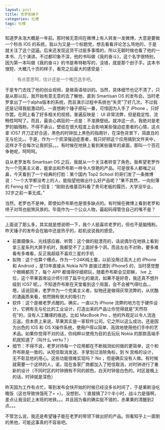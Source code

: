 ```yaml
---
layout: post
title: 老罗和锤子
categories: 吐槽
tags: 吐槽
---
```


知道罗永浩大概是一年前。那时候无意间在微博上有人转发一发微博，大意是要做一个秒杀 IOS 的系统，我以为又是一个标题党，想去看看评论怎么骂他的，于是就关注了这个逗逼。后来还发现这货干过挺多事情的，所以无聊时候也看了他的一本书、几个演讲。不过都印象不深，他的书叫做《我的奋斗》，这个名字很特别，因为第一本叫做《我的奋斗》的书是希特勒写的，没错，就是那个刽子手。这本书很短，大概几十页的样子，看完之后最大的感受是：

> 有点意思呵，估计还是一个嘴巴选手吧。

于是专门去找了他的创业视频，是做英语培训的。当然，具体细节也记不清了，只是从那以后，我开始有意无意的去了解他，直到 Smartisan OS 的发布会。当时老罗拿出了一个alpha版本的系统，而且演示过程中系统也“失灵”了好几次。不过我还是记得我挺激动的，一直想刷个锤子把玩一番，可惜因为入手了 iPhone ，只好作罢。在网上看了好多相关的视频，普遍反映是： UI 非常流弊，但是稳定性、流畅性呵呵了。而且，最丧心病狂的一点是：不准换壁纸。就冲这一点，我绝对是老罗的脑残粉。不得不承认，壁纸在很大程度上会影响某些强迫症患者的心情，这点拿 IOS7 开刀正好合适，黑色的时钟加上黑色的指南针，在深色背景下，简直丑的无与伦比。。于是，作为一个资深强迫症患者，我只好把这个应用搞到文件夹中，这样才不会每次让我抓狂。。。有时候在地铁上看到某些骚年的桌面，那叫一个百花争艳呢，呵呵呵。

自从老罗发布 Smartisan OS 之后，我就从一个关注者转变了角色，我希望老罗作为一个完美主义者，能拿出和乔布斯一样令人惊艳的产品。可是很多人都嗤之以鼻，今天看到了一个经典的打脸：某个国内 Top2 School 的哥们发了一条微博说：“一个大学都没考上的人，能指望他做出什么好产品呢？”果不其然，一向刻薄的 Fenng 给了一个回复：“刚刚去维基百科看了贵司老板的履历，大学没毕业，32岁之前一事无成。”

当然，老罗也不是神，即使如乔布斯也是很多缺点的。有时候在微博上看到老罗和喷子对骂也挺煞风景的。毕竟作为一个公众人物，最起码得管住自己的嘴不是？

---

上面说了那么多，其实就是想说明一下，我个人挺喜欢老罗的，但也不是脑残粉。昨天锤子的发布会在脑中还是热乎的，趁机说说我的感受。

* 前置摄像头、光线感应器、听筒：这个做的挺漂亮的，话说偶尔在地铁上看到拿三星系列大屏手机时，我都受不了上面好多个洞，而且左右不对称，要多难看有多难看，反正我超级不喜欢三星的手机
* 拟物：这个也算个槽点。作为一个24K纯土鳖，以前没用过高大上的 iPhone 和 Android ，是13年直接从 Nokia N79 直接过渡到 iPhone5 的，当时感觉整个眼睛都亮了，每个 APP 都值得仔细把玩，随着乔布斯会见耶稣， Ive 上位，这个苹果首席设计师引领了扁平化的潮流，如果不是好奇，我还真不想升级到 IOS7 呢。。不知道乔布斯在天堂看到这个局面，会不会被气得吐血。。嗯，话说回来，老罗作为一个完美主义者，拟物还是做得灰常流弊的，从优酷的渣画质来看，依然拥有很大的吸引力
* 软件：这个是被老罗点醒的。确实，一直以为 iPhone 流弊的地方在于硬件设计，它拥有无与伦比的工业设计，打造出来的产品让你觉得就是“天然存在”的，没有人工雕琢的痕迹。比如 MacBook Pro ，他的外观足以令人流连忘返。但本质上来说，苹果其实是一家软件公司。它之所以这么成功，还是因为出色的 IOS 和 OS X操作系统，使用户得以简单、高效地使用他们手中的艺术品。如果你觉得不对的话，你纯粹以使用为目的去玩玩 Nokia 的那款高端手机就知道了（叫什么 vertu？）
* 细节：不得不说，老罗对待每一个应用都在不断揣测如何做的更简单，这个和乔布斯是一致的。从短信取消发送、手掌划过消除角标，到 N 宫格的设计，无不彰显他的用心。这些功能很难实现吗？ No ，但是确实没有人做。有时候就需要一个这样的人，诺，现在各家厂商都加入了短信取消，对时钟进行了重新的设计（不同时区的时钟拥有不同的颜色，白天时钟是白色的，时区是晚上的话，时钟就是深色）

昨天因为工作有点忙，等到发布会快开始的时候已经没多长时间了，于是果断没吃晚饭（这也导致快饿死了= =）。没想到，丫直接搞了2个半小时，战斗力是强啊，差点让我没赶上末班的地铁。。。并且因为看的确实挺不错的，赤果果的清醒到2点。。。

不管怎么说，我还是希望锤子能在老罗的带领下做出好的产品。但看知乎上一面倒的黑他，可能这事真的不容易吧。
